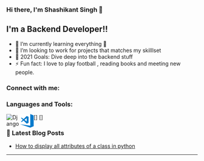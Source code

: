 ### Hi there, I'm Shashikant Singh 👋


## I'm a Backend Developer!!

- 🌱 I’m currently learning everything 🤣
- 👯 I’m looking to work for  projects that matches my skilllset
- 🥅 2021 Goals: Dive deep into the backend stuff
- ⚡ Fun fact: I love to play football , reading books and meeting new people.



### Connect with me:



### Languages and Tools:
[<img align="left" alt="Django" width="36px" src="https://ih1.redbubble.net/image.399557438.5366/raf,750x1000,075,t,oatmeal_heather.u2.jpg" />]
[<img align="left" alt="Visual Studio Code" width="36px" src="https://raw.githubusercontent.com/github/explore/80688e429a7d4ef2fca1e82350fe8e3517d3494d/topics/visual-studio-code/visual-studio-code.png" />]



### 📕 Latest Blog Posts

<!-- BLOG-POST-LIST:START -->
- [How to display all attributes of a class in python](https://dev.to/shashikant231/how-to-display-all-attributes-of-a-class-17pj)
<!-- BLOG-POST-LIST:END -->

---

